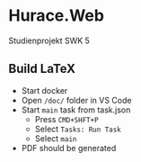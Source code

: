 # Hurace.Web
Studienprojekt SWK 5

## Build LaTeX
* Start docker
* Open `/doc/` folder in VS Code
* Start `main` task from task.json
    * Press `CMD+SHFT+P`
    * Select `Tasks: Run Task`
    * Select `main`
* PDF should be generated
